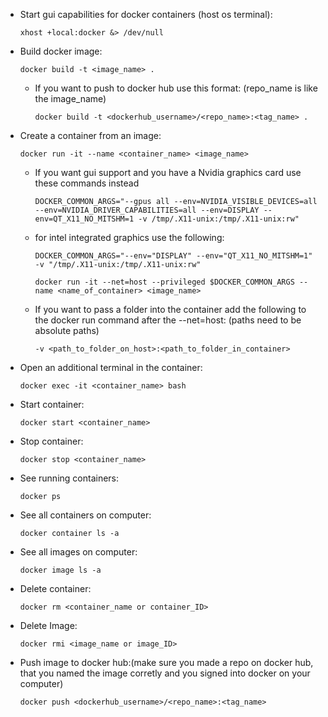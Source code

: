 * Start gui capabilities for docker containers (host os terminal):
    ```console
    xhost +local:docker &> /dev/null
    ```

* Build docker image:
    ```console
    docker build -t <image_name> .
    ```
    * If you want to push to docker hub use this format: (repo_name is like the image_name)
        ```console
        docker build -t <dockerhub_username>/<repo_name>:<tag_name> .
        ```

* Create a container from an image:
    ```console
    docker run -it --name <container_name> <image_name>
    ```
    * If you want gui support and you have a Nvidia graphics card use these commands instead
        ```console
        DOCKER_COMMON_ARGS="--gpus all --env=NVIDIA_VISIBLE_DEVICES=all --env=NVIDIA_DRIVER_CAPABILITIES=all --env=DISPLAY --env=QT_X11_NO_MITSHM=1 -v /tmp/.X11-unix:/tmp/.X11-unix:rw"
        ```
    * for intel integrated graphics use the following:
        ```console
        DOCKER_COMMON_ARGS="--env="DISPLAY" --env="QT_X11_NO_MITSHM=1" -v "/tmp/.X11-unix:/tmp/.X11-unix:rw"
        ```
        ```console
        docker run -it --net=host --privileged $DOCKER_COMMON_ARGS --name <name_of_container> <image_name>
        ```

    * If you want to pass a folder into the container add the following to the docker run command after the --net=host: (paths need to be absolute paths)
        ```console
        -v <path_to_folder_on_host>:<path_to_folder_in_container>
        ```

* Open an additional terminal in the container:
    ```console
    docker exec -it <container_name> bash
    ```

* Start container:
    ```console
    docker start <container_name>
    ```

* Stop container:
    ```console
    docker stop <container_name>
    ```

* See running containers:
    ```console
    docker ps
    ```

* See all containers on computer:
    ```console
    docker container ls -a 
    ```
    
* See all images on computer:
    ```console
    docker image ls -a
    ```

* Delete container:
    ```console 
    docker rm <container_name or container_ID>
    ```

* Delete Image:
    ```console
    docker rmi <image_name or image_ID>
    ```

* Push image to docker hub:(make sure you made a repo on docker hub, that you named the image corretly and you signed into docker on your computer)
    ```console
    docker push <dockerhub_username>/<repo_name>:<tag_name>
    ```
